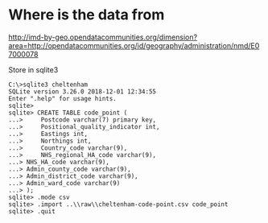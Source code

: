 # Where is the data from

<http://imd-by-geo.opendatacommunities.org/dimension?area=http://opendatacommunities.org/id/geography/administration/nmd/E07000078>

Store in sqlite3

    C:\>sqlite3 cheltenham
    SQLite version 3.26.0 2018-12-01 12:34:55
    Enter ".help" for usage hints.
    sqlite>
    sqlite> CREATE TABLE code_point (
    ...>     Postcode varchar(7) primary key,
    ...>     Positional_quality_indicator int,
    ...>     Eastings int,
    ...>     Northings int,
    ...>     Country_code varchar(9),
    ...>     NHS_regional_HA_code varchar(9),
    ...> NHS_HA_code varchar(9),
    ...> Admin_county_code varchar(9),
    ...> Admin_district_code varchar(9),
    ...> Admin_ward_code varchar(9)
    ...> );
    sqlite> .mode csv
    sqlite> .import ..\\raw\\cheltenham-code-point.csv code_point
    sqlite> .quit